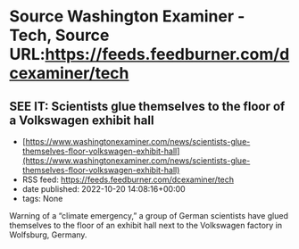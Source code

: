 # Source Washington Examiner - Tech, Source URL:https://feeds.feedburner.com/dcexaminer/tech

## SEE IT: Scientists glue themselves to the floor of a Volkswagen exhibit hall
 - [https://www.washingtonexaminer.com/news/scientists-glue-themselves-floor-volkswagen-exhibit-hall](https://www.washingtonexaminer.com/news/scientists-glue-themselves-floor-volkswagen-exhibit-hall)
 - RSS feed: https://feeds.feedburner.com/dcexaminer/tech
 - date published: 2022-10-20 14:08:16+00:00
 - tags: None

Warning of a “climate emergency,” a group of German scientists have glued themselves to the floor of an exhibit hall next to the Volkswagen factory in Wolfsburg, Germany.
